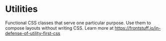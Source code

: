 # Utilities

Functional CSS classes that serve one particular purpose. Use them to compose layouts without writing CSS. Learn more at https://frontstuff.io/in-defense-of-utility-first-css
